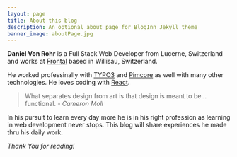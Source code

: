 ```yaml
---
layout: page
title: About this blog
description: An optional about page for BlogInn Jekyll theme
banner_image: aboutPage.jpg
---
```


**Daniel Von Rohr** is a Full Stack Web Developer from Lucerne, Switzerland and works at
<a href="http://frontal.ch" target="_blank">Frontal</a> based in Willisau, Switzerland.

He worked professinally with <a href="http://typo3.org" target="blank">TYPO3</a> and
<a href="http://pimcore.com" target="blank">Pimcore</a> as well with many other
technologies. He loves coding with <a href="reactjs.org" target="_blank">React</a>.

> What separates design from art is that design is meant to be… functional.
<cite>- Cameron Moll</cite>

In his pursuit to learn every day more he is in his right profession as learning
in web development never stops. This blog will share experiences he made thru
his daily work.

*Thank You for reading!*
